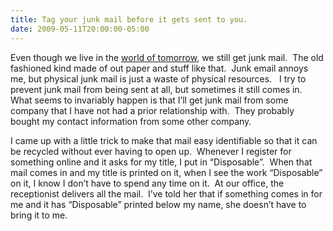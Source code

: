 ```yaml
---
title: Tag your junk mail before it gets sent to you.
date: 2009-05-11T20:00:00-05:00
---
```

Even though we live in the [world of tomorrow](http://www.bairdtelevision.com/RCA.html), we still get junk mail.  The old fashioned kind made of out paper and stuff like that.  Junk email annoys me, but physical junk mail is just a waste of physical resources.   I try to prevent junk mail from being sent at all, but sometimes it still comes in.  What seems to invariably happen is that I’ll get junk mail from some company that I have not had a prior relationship with.  They probably bought my contact information from some other company.

I came up with a little trick to make that mail easy identifiable so that it can be recycled without ever having to open up.  Whenever I register for something online and it asks for my title, I put in “Disposable”.  When that mail comes in and my title is printed on it, when I see the work “Disposable” on it, I know I don’t have to spend any time on it.  At our office, the receptionist delivers all the mail.  I’ve told her that if something comes in for me and it has “Disposable” printed below my name, she doesn’t have to bring it to me.
